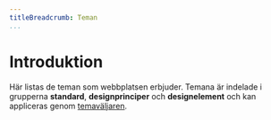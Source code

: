 ```yaml
---
titleBreadcrumb: Teman
...
```


Introduktion
============

Här listas de teman som webbplatsen erbjuder. Temana är indelade i grupperna **standard**, **design&shy;principer** och **design&shy;element** och kan appliceras genom [temaväljaren](theme-selector).
